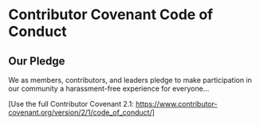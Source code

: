 # Contributor Covenant Code of Conduct

## Our Pledge

We as members, contributors, and leaders pledge to make participation in our
community a harassment-free experience for everyone...

[Use the full Contributor Covenant 2.1: https://www.contributor-covenant.org/version/2/1/code_of_conduct/]
